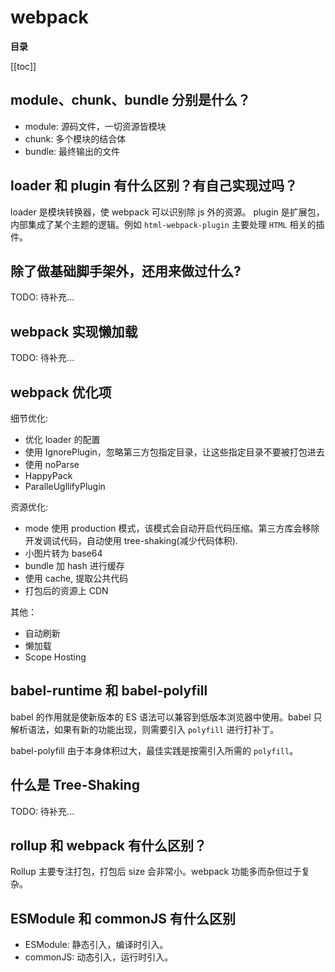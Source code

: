 # webpack

**目录**

[[toc]]

## module、chunk、bundle 分别是什么？

- module: 源码文件，一切资源皆模块
- chunk: 多个模块的结合体
- bundle: 最终输出的文件

## loader 和 plugin 有什么区别？有自己实现过吗？

loader 是模块转换器，使 webpack 可以识别除 js 外的资源。
plugin 是扩展包，内部集成了某个主题的逻辑。例如 `html-webpack-plugin` 主要处理 `HTML` 相关的插件。

## 除了做基础脚手架外，还用来做过什么?

TODO: 待补充...

## webpack 实现懒加载

TODO: 待补充...

## webpack 优化项

细节优化:

- 优化 loader 的配置
- 使用 IgnorePlugin，忽略第三方包指定目录，让这些指定目录不要被打包进去
- 使用 noParse
- HappyPack
- ParalleUgllifyPlugin

资源优化:

- mode 使用 production 模式，该模式会自动开启代码压缩。第三方库会移除开发调试代码，自动使用 tree-shaking(减少代码体积).
- 小图片转为 base64
- bundle 加 hash 进行缓存
- 使用 cache, 提取公共代码
- 打包后的资源上 CDN

其他：

- 自动刷新
- 懒加载
- Scope Hosting

## babel-runtime 和 babel-polyfill

babel 的作用就是使新版本的 ES 语法可以兼容到低版本浏览器中使用。babel 只解析语法，如果有新的功能出现，则需要引入 `polyfill` 进行打补丁。

babel-polyfill 由于本身体积过大，最佳实践是按需引入所需的 `polyfill`。

## 什么是 Tree-Shaking

TODO: 待补充...

## rollup 和 webpack 有什么区别？

Rollup 主要专注打包，打包后 size 会非常小。webpack 功能多而杂但过于复杂。

## ESModule 和 commonJS 有什么区别

- ESModule: 静态引入，编译时引入。
- commonJS: 动态引入，运行时引入。
